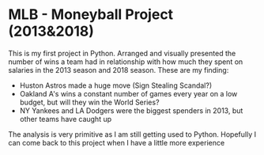# MLB - Moneyball Project (2013&2018)

This is my first project in Python. Arranged and visually presented the number of wins a team had in relationship with how much they spent on salaries in the 2013 season and 2018 season. 
These are my finding:
- Huston Astros made a huge move (Sign Stealing Scandal?)
- Oakland A's wins a constant number of games every year on a low budget, but will they win the World Series?
- NY Yankees and LA Dodgers were the biggest spenders in 2013, but other teams have caught up

The analysis is very primitive as I am still getting used to Python. Hopefully I can come back to this project when I have a little more experience
